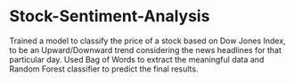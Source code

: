# Stock-Sentiment-Analysis
Trained a model to classify the price of a stock based on Dow Jones Index, to be an Upward/Downward trend considering the news headlines for that particular day. Used Bag of Words to extract the meaningful data and Random Forest classifier to predict the final results. 
